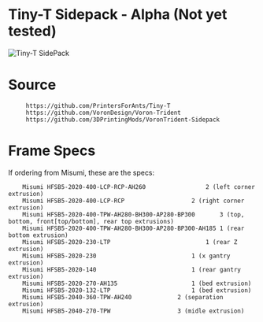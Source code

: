 # Tiny-T Sidepack - Alpha (Not yet tested)
                  
 ![Tiny-T SidePack](https://github.com/LANCER245/Tiny-T-Sidepack/blob/main/images/Tiny-t-Sidepack.jpg)

# Source
         https://github.com/PrintersForAnts/Tiny-T
         https://github.com/VoronDesign/Voron-Trident
         https://github.com/3DPrintingMods/VoronTrident-Sidepack

# Frame Specs
If ordering from Misumi, these are the specs:

        Misumi HFSB5-2020-400-LCP-RCP-AH260		         	2 (left corner extrusion)
        Misumi HFSB5-2020-400-LCP-RCP		         	2 (right corner extrusion)
        Misumi HFSB5-2020-400-TPW-AH280-BH300-AP280-BP300		3 (top, bottom, front[top/bottom], rear top extrusions)
        Misumi HFSB5-2020-400-TPW-AH280-BH300-AP280-BP300-AH185	1 (rear bottom extrusion)
        Misumi HFSB5-2020-230-LTP			                1 (rear Z extrusion)
        Misumi HFSB5-2020-230			                1 (x gantry extrusion)
        Misumi HFSB5-2020-140			                1 (rear gantry extrusion)
        Misumi HFSB5-2020-270-AH135			        	1 (bed extrusion)
        Misumi HFSB5-2020-132-LTP			      	    1 (bed extrusion)
        Misumi HFSB5-2040-360-TPW-AH240             2 (separation extrusion)
        Misumi HFSB5-2040-270-TPW                   3 (midle extrusion)
